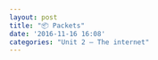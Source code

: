 ```yaml
---
layout: post
title: "📦 Packets"
date: '2016-11-16 16:08'
categories: "Unit 2 – The internet"
---
```

